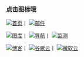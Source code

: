 ### 点击图标哦
[![首页](https://cdn.jsdelivr.net/gh/Chaaoo/tuku@master/我的.5j0y251up6c0.png)](https://www.txca.ga/)丨
[![邮件](https://cdn.jsdelivr.net/gh/Chaaoo/tuku@master/信息.png)](mailto:894732999@qq.com)

[![图库](https://cdn.jsdelivr.net/gh/Chaaoo/tuku@master/图片.png)](https://index.txca.ga/)丨
[![导航](https://cdn.jsdelivr.net/gh/Chaaoo/tuku@master/搜索.4v5jvqkxf8g0.png)](https://index.txca.ga/)丨
[![监测](https://cdn.jsdelivr.net/gh/Chaaoo/tuku@master/心电图.6whyo1y09v80.png)](https://ping.txca.ga/)

[![博客](https://cdn.jsdelivr.net/gh/Chaaoo/tuku@master/博客.png)](https://blog.txca.ga/)丨
[![谷歌云](https://cdn.jsdelivr.net/gh/Chaaoo/tuku@master/drive.png)](https://go.txca.ml/)丨
[![微软云](https://cdn.jsdelivr.net/gh/Chaaoo/tuku@master/OneDrive.png)](https://cloud.txca.ga/)
